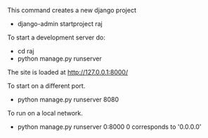 This command creates a new django project 
 - django-admin startproject raj

To start a development server do:
 - cd raj
 - python manage.py runserver

The site is loaded at http://127.0.0.1:8000/

To start on a different port.
 - python manage.py runserver 8080

To run on a local network.
 - python manage.py runserver 0:8000
0 corresponds to '0.0.0.0'
